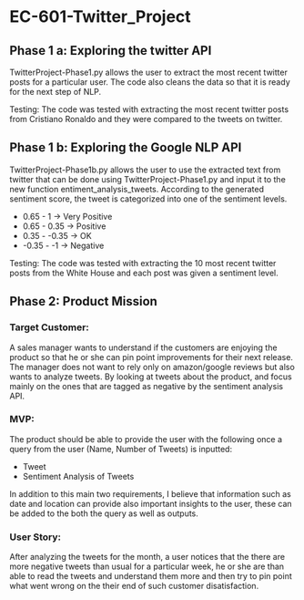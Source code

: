 # EC-601-Twitter_Project

Phase 1 a: Exploring the twitter API
--------

TwitterProject-Phase1.py allows the user to extract the most recent twitter posts for a particular user. 
The code also cleans the data so that it is ready for the next step of NLP. 

Testing: The code was tested with extracting the most recent twitter posts from Cristiano Ronaldo and they were compared to the tweets on twitter.


Phase 1 b: Exploring the Google NLP API 
--------

TwitterProject-Phase1b.py allows the user to use the extracted text from twitter that can be done using TwitterProject-Phase1.py and input it to the new function entiment_analysis_tweets. According to the generated sentiment score, the tweet is categorized into one of the sentiment levels. 
 
 - 0.65 - 1 -> Very Positive 
 - 0.65 - 0.35 -> Positive 
 - 0.35 - -0.35 -> OK 
 - -0.35 - -1 -> Negative 
 
Testing: The code was tested with extracting the 10 most recent twitter posts from the White House and each post was given a sentiment level. 

Phase 2: Product Mission
--------

### Target Customer:
A sales manager wants to understand if the customers are enjoying the product so that he or she can pin point improvements for their next release. The manager does not want to rely only on amazon/google reviews but also wants to analyze tweets. By looking at tweets about the product, and focus mainly on the ones that are tagged as negative by the sentiment analysis API. 

### MVP: 
The product should be able to provide the user with the following once a query from the user (Name, Number of Tweets) is inputted: 
 - Tweet
 - Sentiment Analysis of Tweets

In addition to this main two requirements, I believe that information such as date and location can provide also important insights to the user, these can be added to the both the query as well as outputs. 

### User Story: 
After analyzing the tweets for the month, a user notices that the there are more negative tweets than usual for a particular week, he or she are than able to read the tweets and understand them more and then try to pin point what went wrong on the their end of such customer disatisfaction. 

